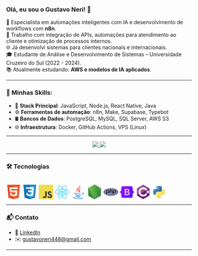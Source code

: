 ### Olá, eu sou o Gustavo Neri! 👋

<div>

🚀 Especialista em automações inteligentes com IA e desenvolvimento de workflows com **n8n**.<br>
🔧 Trabalho com integração de APIs, automações para atendimento ao cliente e otimização de processos internos.<br>
🌐 Já desenvolvi sistemas para clientes nacionais e internacionais.<br>
🎓 Estudante de Análise e Desenvolvimento de Sistemas – Universidade Cruzeiro do Sul (2022 - 2024).<br>
📚 Atualmente estudando: **AWS e modelos de IA aplicados**.<br>

</div>

---

### 🧠 Minhas Skills:

- 🧩 **Stack Principal**: JavaScript, Node.js, React Native, Java
- ⚙️ **Ferramentas de automação**: n8n, Make, Supabase, Typebot
- 🛢 **Bancos de Dados**: PostgreSQL, MySQL, SQL Server, AWS S3
- 🌐 **Infraestrutura**: Docker, GitHub Actions, VPS (Linux)

---

<div align="center">
  <a href="https://github.com/GustavoNer1">
    <img height="180em" src="https://github-readme-stats.vercel.app/api?username=GustavoNer1&show_icons=true&theme=dark&include_all_commits=true&count_private=true"/>
    <img height="180em" src="https://github-readme-stats.vercel.app/api/top-langs/?username=GustavoNer1&layout=compact&langs_count=7&theme=dark"/>
  </a>
</div>

---

### 🛠 Tecnologias

<div style="display: inline_block"><br>
  <img align="center" alt="HTML" height="40" src="https://raw.githubusercontent.com/devicons/devicon/master/icons/html5/html5-original.svg">
  <img align="center" alt="CSS" height="40" src="https://raw.githubusercontent.com/devicons/devicon/master/icons/css3/css3-original.svg">
  <img align="center" alt="JavaScript" height="40" src="https://raw.githubusercontent.com/devicons/devicon/master/icons/javascript/javascript-original.svg">
  <img align="center" alt="React" height="40" src="https://raw.githubusercontent.com/devicons/devicon/master/icons/react/react-original.svg">
  <img align="center" alt="Java" height="40" src="https://raw.githubusercontent.com/devicons/devicon/master/icons/java/java-original.svg">
  <img align="center" alt="Node.js" height="40" src="https://raw.githubusercontent.com/devicons/devicon/master/icons/nodejs/nodejs-original.svg">
  <img align="center" alt="PHP" height="40" src="https://raw.githubusercontent.com/devicons/devicon/master/icons/php/php-original.svg">
  <img align="center" alt="Bootstrap" height="40" src="https://raw.githubusercontent.com/devicons/devicon/master/icons/bootstrap/bootstrap-original.svg">
  <img align="center" alt="Csharp" height="40" src="https://raw.githubusercontent.com/devicons/devicon/master/icons/csharp/csharp-original.svg">
  <img align="center" alt="Python" height="40" src="https://raw.githubusercontent.com/devicons/devicon/master/icons/python/python-original.svg">
</div>

---

### 📬 Contato

- 💼 [LinkedIn](https://www.linkedin.com/in/gustavo-neri-585080209/)
- ✉️ gustavoneri448@gmail.com

---
